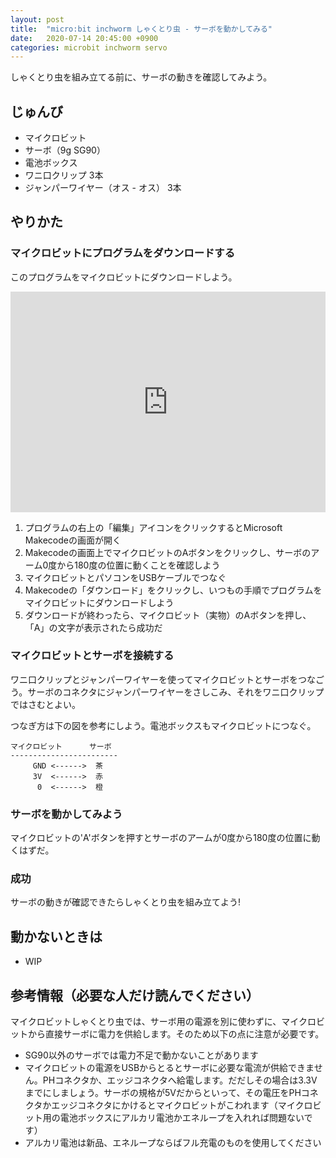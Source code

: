 ```yaml
---
layout: post
title:  "micro:bit inchworm しゃくとり虫 - サーボを動かしてみる"
date:   2020-07-14 20:45:00 +0900
categories: microbit inchworm servo
---
```

しゃくとり虫を組み立てる前に、サーボの動きを確認してみよう。

## じゅんび

* マイクロビット
* サーボ（9g SG90）
* 電池ボックス
* ワニ口クリップ 3本
* ジャンパーワイヤー（オス - オス） 3本

## やりかた

### マイクロビットにプログラムをダウンロードする
   このプログラムをマイクロビットにダウンロードしよう。
   <div style="position:relative;height:0;padding-bottom:70%;overflow:hidden;"><iframe style="position:absolute;top:0;left:0;width:100%;height:100%;" src="https://makecode.microbit.org/#pub:_DicCcUX5UiiM" frameborder="0" sandbox="allow-popups allow-forms allow-scripts allow-same-origin"></iframe></div>

   1. プログラムの右上の「編集」アイコンをクリックするとMicrosoft Makecodeの画面が開く
   2. Makecodeの画面上でマイクロビットのAボタンをクリックし、サーボのアーム0度から180度の位置に動くことを確認しよう
   3. マイクロビットとパソコンをUSBケーブルでつなぐ
   4. Makecodeの「ダウンロード」をクリックし、いつもの手順でプログラムをマイクロビットにダウンロードしよう
   5. ダウンロードが終わったら、マイクロビット（実物）のAボタンを押し、「A」の文字が表示されたら成功だ

### マイクロビットとサーボを接続する
ワニ口クリップとジャンパーワイヤーを使ってマイクロビットとサーボをつなごう。サーボのコネクタにジャンパーワイヤーをさしこみ、それをワニ口クリップではさむとよい。

つなぎ方は下の図を参考にしよう。電池ボックスもマイクロビットにつなぐ。
```
マイクロビット      サーボ
------------------------
     GND <------>  茶
     3V  <------>  赤
      0  <------>  橙
```

### サーボを動かしてみよう
   マイクロビットの'A'ボタンを押すとサーボのアームが0度から180度の位置に動くはずだ。

### 成功
サーボの動きが確認できたらしゃくとり虫を組み立てよう!

## 動かないときは

* WIP

## 参考情報（必要な人だけ読んでください）

マイクロビットしゃくとり虫では、サーボ用の電源を別に使わずに、マイクロビットから直接サーボに電力を供給します。そのため以下の点に注意が必要です。
* SG90以外のサーボでは電力不足で動かないことがあります
* マイクロビットの電源をUSBからとるとサーボに必要な電流が供給できません。PHコネクタか、エッジコネクタへ給電します。だだしその場合は3.3Vまでにしましょう。サーボの規格が5Vだからといって、その電圧をPHコネクタかエッジコネクタにかけるとマイクロビットがこわれます（マイクロビット用の電池ボックスにアルカリ電池かエネループを入れれば問題ないです）
* アルカリ電池は新品、エネループならばフル充電のものを使用してください
